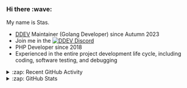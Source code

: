 <h3>Hi there :wave:</h3>

My name is Stas.

- [DDEV](https://github.com/ddev/ddev) Maintainer (Golang Developer) since Autumn 2023
- Join me in the [![DDEV Discord](https://img.shields.io/discord/664580571770388500?logo=discord&logoColor=%23fff&label=DDEV%20Discord&link=https%3A%2F%2Fddev.com%2Fs%2Fdiscord)](https://ddev.com/s/discord)
- PHP Developer since 2018
- Experienced in the entire project development life cycle, including coding, software testing, and debugging

<details>
  <summary>:zap: Recent GitHub Activity</summary>

<!--RECENT_ACTIVITY:start-->
1. 👍 Approved [#91](https://github.com/ddev/ddev-addon-template/pull/91#pullrequestreview-3268842031) in [ddev/ddev-addon-template](https://github.com/ddev/ddev-addon-template)<br>
2. 👍 Approved [#1](https://github.com/ddev/.github/pull/1#pullrequestreview-3268734890) in [ddev/.github](https://github.com/ddev/.github)<br>
3. 👍 Approved [#7653](https://github.com/ddev/ddev/pull/7653#pullrequestreview-3267301019) in [ddev/ddev](https://github.com/ddev/ddev)<br>
4. 💪 Opened PR [#438](https://github.com/ddev/ddev.com/pull/438) in [ddev/ddev.com](https://github.com/ddev/ddev.com)<br>
5. 🎉 Merged PR [#437](https://github.com/ddev/ddev.com/pull/437) in [ddev/ddev.com](https://github.com/ddev/ddev.com)<br>
6. 💬 Commented on [#437](https://github.com/ddev/ddev.com/pull/437#issuecomment-3333336021) in [ddev/ddev.com](https://github.com/ddev/ddev.com)<br>
7. 💬 Commented on [#29](https://github.com/julienloizelet/ddev-playwright/issues/29#issuecomment-3333316686) in [julienloizelet/ddev-playwright](https://github.com/julienloizelet/ddev-playwright)<br>
8. 💬 Commented on [#8800](https://github.com/docker/compose/issues/8800#issuecomment-3333171356) in [docker/compose](https://github.com/docker/compose)<br>
9. 💬 Commented on [#7645](https://github.com/ddev/ddev/pull/7645#issuecomment-3330628105) in [ddev/ddev](https://github.com/ddev/ddev)<br>
10. 👍 Approved [#7645](https://github.com/ddev/ddev/pull/7645#pullrequestreview-3264632023) in [ddev/ddev](https://github.com/ddev/ddev)<br>
11. 💬 Commented on [#7658](https://github.com/ddev/ddev/pull/7658#discussion_r2376839270) in [ddev/ddev](https://github.com/ddev/ddev)<br>
12. 💬 Commented on [#7658](https://github.com/ddev/ddev/pull/7658#issuecomment-3329970880) in [ddev/ddev](https://github.com/ddev/ddev)<br>
13. 💪 Opened PR [#7658](https://github.com/ddev/ddev/pull/7658) in [ddev/ddev](https://github.com/ddev/ddev)<br>
14. ❗️ Opened issue [#7657](https://github.com/ddev/ddev/issues/7657) in [ddev/ddev](https://github.com/ddev/ddev)<br>
15. 💪 Opened PR [#436](https://github.com/ddev/ddev.com/pull/436) in [ddev/ddev.com](https://github.com/ddev/ddev.com)<br>
16. 💪 Opened PR [#435](https://github.com/ddev/ddev.com/pull/435) in [ddev/ddev.com](https://github.com/ddev/ddev.com)<br>
17. 💬 Commented on [#2276](https://github.com/ddev/ddev/issues/2276#issuecomment-3324698875) in [ddev/ddev](https://github.com/ddev/ddev)<br>
18. 💬 Commented on [#7642](https://github.com/ddev/ddev/pull/7642#issuecomment-3323746818) in [ddev/ddev](https://github.com/ddev/ddev)<br>
19. 💬 Commented on [#7642](https://github.com/ddev/ddev/pull/7642#discussion_r2372047762) in [ddev/ddev](https://github.com/ddev/ddev)<br>
20. 💬 Commented on [#7642](https://github.com/ddev/ddev/pull/7642#discussion_r2372045367) in [ddev/ddev](https://github.com/ddev/ddev)<br>
<!--RECENT_ACTIVITY:end-->

</details>

<details>
  <summary>:zap: GitHub Stats</summary>

  <picture>
    <source
      srcset="https://github-readme-stats.vercel.app/api?username=stasadev&show_icons=true&count_private=true&include_all_commits=true&hide_border=true&theme=tokyonight"
      media="(prefers-color-scheme: dark)"
    />
    <source
      srcset="https://github-readme-stats.vercel.app/api?username=stasadev&show_icons=true&count_private=true&include_all_commits=true&hide_border=true"
      media="(prefers-color-scheme: light), (prefers-color-scheme: no-preference)"
    />
    <img src="https://github-readme-stats.vercel.app/api?username=stasadev&show_icons=true&count_private=true&include_all_commits=true&hide_border=true" />
  </picture>

</details>
